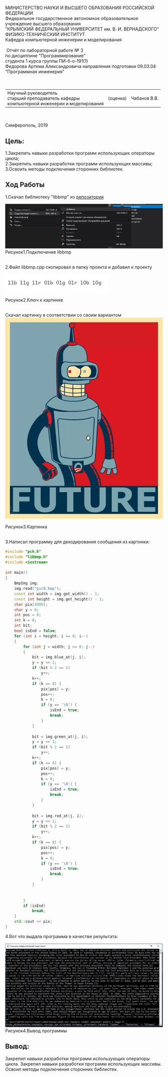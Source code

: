 МИНИСТЕРСТВО НАУКИ  И ВЫСШЕГО ОБРАЗОВАНИЯ РОССИЙСКОЙ ФЕДЕРАЦИИ  
Федеральное государственное автономное образовательное учреждение высшего образования  
"КРЫМСКИЙ ФЕДЕРАЛЬНЫЙ УНИВЕРСИТЕТ им. В. И. ВЕРНАДСКОГО"  
ФИЗИКО-ТЕХНИЧЕСКИЙ ИНСТИТУТ  
Кафедра компьютерной инженерии и моделирования
<br/><br/>
​
Отчёт по лабораторной работе № 3<br/> по дисциплине "Программирование"
<br/>
​
студента 1 курса группы ПИ-б-о-191(1)  
Федорова Артема Александровича
направления подготовки 09.03.04 "Программная инженерия"  
<br/>
​
<table>
<tr><td>Научный руководитель<br/> старший преподаватель кафедры<br/> компьютерной инженерии и моделирования</td>
<td>(оценка)</td>
<td>Чабанов В.В.</td>
</tr>
</table>
<br/><br/>
​
Симферополь, 2019

<h2><b>Цель:</b></h2>
<p>1.Закрепить навыки разработки программ использующих операторы цикла;</br>
2.Закрепить навыки разработки программ использующих массивы;</br>
3.Освоить методы подключения сторонних библиотек.</p>
<h2><b>Ход Работы</b></h2>
<p>1.Скачал библиотеку "libbmp" из <a href="https://github.com/marc-q/libbmp">репозитория</a></p>
<img src="pics/scr1.JPG">
Рисунок1.Подключение libbmp</br>
​
<p>2.Файл libbmp.cpp скопировал в папку проекта и добавил к проекту</p>
<p><img src="pics/scr2.JPG"></p>
Рисунок2.Ключ к картинке</br>
​
<p>Скачал картинку в соответствии со своим вариантом<img src="pics/pic9.bmp"></p>
Рисунок3.Картинка</br>
​
<p>3.Написал программу для декодирования сообщения из картинки:</p>

```c++
#include "pch.h"
#include "libbmp.h"
#include <iostream>

int main()
{
	BmpImg img;
	img.read("pic9.bmp");
	const int width = img.get_width() - 1;
	const int height = img.get_height() - 1;
	char pix[4000];
	char y = 0;
	int pos = 0;
	int k = 0;
	int bit;
	bool isEnd = false;
	for (int i = height; i >= 0; i--)
	{
		for (int j = width; j >= 0; j--)
		{
			bit = img.blue_at(j, i);
			y = y << 1;
			if (bit % 2 == 1) 
				y++;
			k++;
			if (k == 8) {
				pix[pos] = y;
				pos++;
				k = 0;
				if (y == '\0') {
					isEnd = true;
					break;
				}
			}

			bit = img.green_at(j, i);
			y = y << 1;
			if (bit % 2 == 1)
				y++;
			k++;
			if (k == 8) {
				pix[pos] = y;
				pos++;
				k = 0;
				if (y == '\0') {
					isEnd = true;
					break;
				}
			}

			bit = img.red_at(j, i);
			y = y << 1;
			if (bit % 2 == 1) 
				y++;
			k++;
			if (k == 8) {
				pix[pos] = y;
				pos++;
				k = 0;
				if (y == '\0') {
					isEnd = true;
					break;
				}
			}
			
			
		}
		if (isEnd)	
			break;
	}
	std::cout << pix;
}
```

<p>4.Вот что выдала программа в качестве результата:</p>
<img src="pics/output.JPG">
Рисунок4.Вывод программы</br>
<h2><b>Вывод:</b></h2>
<p>Закрепил навыки разработки программ использующих операторы цикла. Закрепил навыки разработки программ использующих массивы. Освоил методы подключения сторонних библиотек.</p>
